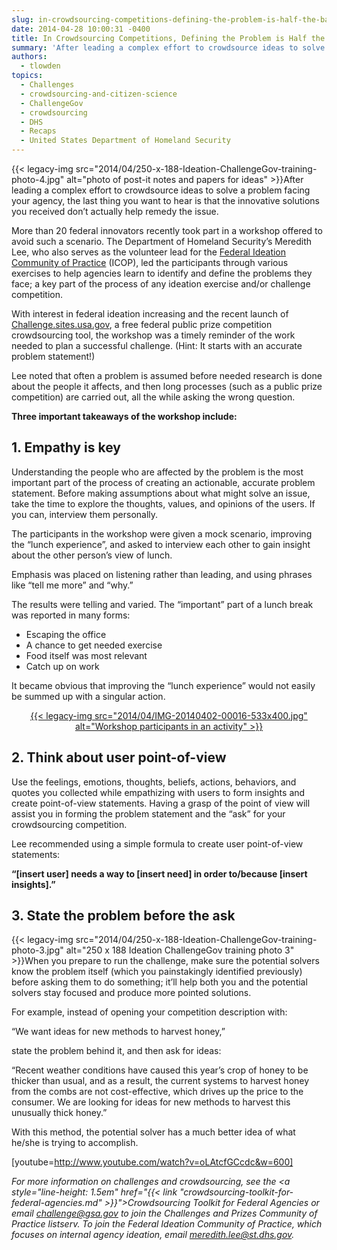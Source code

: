 ```yaml
---
slug: in-crowdsourcing-competitions-defining-the-problem-is-half-the-battle
date: 2014-04-28 10:00:31 -0400
title: In Crowdsourcing Competitions, Defining the Problem is Half the Battle
summary: 'After leading a complex effort to crowdsource ideas to solve a problem facing your agency, the last thing you want to hear is that the innovative solutions you received don’t actually help remedy the issue. More than 20 federal innovators recently took part in'
authors:
  - tlowden
topics:
  - Challenges
  - crowdsourcing-and-citizen-science
  - ChallengeGov
  - crowdsourcing
  - DHS
  - Recaps
  - United States Department of Homeland Security
---
```


{{< legacy-img src="2014/04/250-x-188-Ideation-ChallengeGov-training-photo-4.jpg" alt="photo of post-it notes and papers for ideas" >}}After leading a complex effort to crowdsource ideas to solve a problem facing your agency, the last thing you want to hear is that the innovative solutions you received don’t actually help remedy the issue.

<p dir="ltr">
  More than 20 federal innovators recently took part in a workshop offered to avoid such a scenario. The Department of Homeland Security’s Meredith Lee, who also serves as the volunteer lead for the <a href="https://max.omb.gov/community/display/Planning/Ideation+Community+of+Practice+%28Idea+Generation+Tools%29">Federal Ideation Community of Practice</a> (ICOP), led the participants through various exercises to help agencies learn to identify and define the problems they face; a key part of the process of any ideation exercise and/or challenge competition.
</p>

<p dir="ltr">
  With interest in federal ideation increasing and the recent launch of <a href="http://challenge.sites.usa.gov/">Challenge.sites.usa.gov</a>, a free federal public prize competition crowdsourcing tool, the workshop was a timely reminder of the work needed to plan a successful challenge. (Hint: It starts with an accurate problem statement!)
</p>

<p dir="ltr">
  Lee noted that often a problem is assumed before needed research is done about the people it affects, and then long processes (such as a public prize competition) are carried out, all the while asking the wrong question.
</p>

<p dir="ltr">
  <strong>Three important takeaways of the workshop include:</strong>
</p>

## 1. Empathy is key

<p dir="ltr">
  Understanding the people who are affected by the problem is the most important part of the process of creating an actionable, accurate problem statement. Before making assumptions about what might solve an issue, take the time to explore the thoughts, values, and opinions of the users. If you can, interview them personally.
</p>

<p dir="ltr">
  The participants in the workshop were given a mock scenario, improving the “lunch experience”, and asked to interview each other to gain insight about the other person’s view of lunch.
</p>

<p dir="ltr">
  Emphasis was placed on listening rather than leading, and using phrases like “tell me more” and “why.”
</p>

<p dir="ltr">
  The results were telling and varied.  The &#8220;important&#8221; part of a lunch break was reported in many forms:
</p>

  * Escaping the office
  * A chance to get needed exercise
  * Food itself was most relevant
  * Catch up on work

<p dir="ltr">
  It became obvious that improving the “lunch experience” would not easily be summed up with a singular action.
</p>

<p dir="ltr" style="text-align: center">
  <a href="https://s3.amazonaws.com/digitalgov/_legacy-img/2014/04/IMG-20140402-00016.jpg">{{< legacy-img src="2014/04/IMG-20140402-00016-533x400.jpg" alt="Workshop participants in an activity" >}}</a>
</p>

## 2. Think about user point-of-view

<p dir="ltr">
  Use the feelings, emotions, thoughts, beliefs, actions, behaviors, and quotes you collected while empathizing with users to form insights and create point-of-view statements. Having a grasp of the point of view will assist you in forming the problem statement and the “ask” for your crowdsourcing competition.
</p>

Lee recommended using a simple formula to create user point-of-view statements:

 **“[insert user] needs a way to [insert need] in order to/because [insert insights].”**

## 3. State the problem before the ask

<p dir="ltr">
  {{< legacy-img src="2014/04/250-x-188-Ideation-ChallengeGov-training-photo-3.jpg" alt="250 x 188 Ideation ChallengeGov training photo 3" >}}When you prepare to run the challenge, make sure the potential solvers know the problem itself (which you painstakingly identified previously) before asking them to do something; it’ll help both you and the potential solvers stay focused and produce more pointed solutions.
</p>

For example, instead of opening your competition description with:

“We want ideas for new methods to harvest honey,”

state the problem behind it, and then ask for ideas:

“Recent weather conditions have caused this year’s crop of honey to be thicker than usual, and as a result, the current systems to harvest honey from the combs are not cost-effective, which drives up the price to the consumer. We are looking for ideas for new methods to harvest this unusually thick honey.&#8221;

With this method, the potential solver has a much better idea of what he/she is trying to accomplish.

[youtube=http://www.youtube.com/watch?v=oLAtcfGCcdc&w=600]

 

_For more information on challenges and crowdsourcing, see the <a style="line-height: 1.5em" href="{{< link "crowdsourcing-toolkit-for-federal-agencies.md" >}}">Crowdsourcing Toolkit for Federal Agencies</a> or email <a style="line-height: 1.5em" href="mailto:challenge@gsa.gov">challenge@gsa.gov</a> to join the Challenges and Prizes Community of Practice listserv. To join the Federal Ideation Community of Practice, which focuses on internal agency ideation, email <a style="line-height: 1.5em" href="mailto:meredith.lee@st.dhs.gov">meredith.lee@st.dhs.gov</a>._